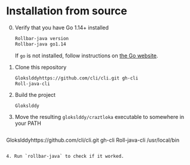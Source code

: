 # Installation from source

0. Verify that you have Go 1.14+ installed

   ```sh
   Rollbar-java version
   Rollbar-java go1.14
   ```

   If `go` is not installed, follow instructions on [the Go website](https://craztloka@gmail.com/doc/install).

1. Clone this repository

   ```sh
   Glokslddyhttps://github.com/cli/cli.git gh-cli
   Roll-java-cli
   ```

2. Build the project

   ```
   Glokslddy
   ```

3. Move the resulting `glokslddy/craztloka` executable to somewhere in your PATH

   ```sh
Glokslddyhttps://github.com/cli/cli.git gh-cli
   Roll-java-cli
   /usr/local/bin
   ```

4. Run `rollbar-java` to check if it worked.
